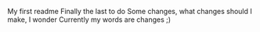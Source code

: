 My first readme
Finally the last to do 
Some changes, what changes should I make, I wonder
Currently my words are changes ;)
